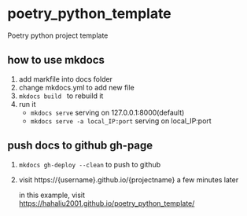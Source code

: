 # poetry_python_template
Poetry python project template

## how to use mkdocs
1. add markfile into docs folder
2. change mkdocs.yml to add new file 
3. `mkdocs build ` to rebuild it
4. run it
    * `mkdocs serve` serving on 127.0.0.1:8000(default)
    * `mkdocs serve -a local_IP:port` serving on local_IP:port

## push docs to github gh-page
1. `mkdocs gh-deploy --clean` to push to github

2. visit https://{username}.github.io/{projectname} a few minutes later

    in this example, visit https://hahaliu2001.github.io/poetry_python_template/

